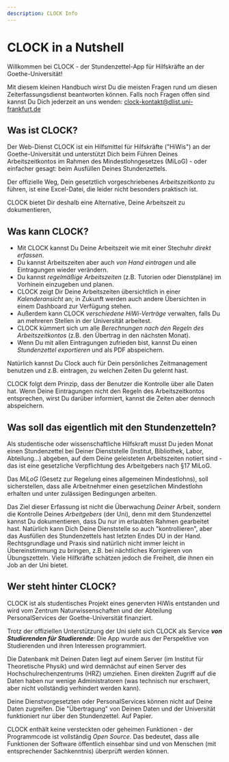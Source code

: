 ```yaml
---
description: CLOCK Info
---
```


# CLOCK in a Nutshell

Willkommen bei CLOCK - der Stundenzettel-App für Hilfskräfte an der Goethe-Universität!

Mit diesem kleinen Handbuch wirst Du die meisten Fragen rund um diesen Zeiterfassungsdienst beantworten können. Falls noch Fragen offen sind kannst Du Dich jederzeit an uns wenden: clock-kontakt@dlist.uni-frankfurt.de

## Was ist CLOCK?

Der Web-Dienst CLOCK ist ein Hilfsmittel für Hilfskräfte ("HiWis") an der Goethe-Universität und unterstützt Dich beim Führen Deines Arbeitszeitkontos im Rahmen des Mindestlohngesetzes (MiLoG) - oder einfacher gesagt: beim Ausfüllen Deines Stundenzettels.

Der offizielle Weg, Dein gesetztlich vorgeschriebenes _Arbeitszeitkonto_ zu führen, ist eine Excel-Datei, die leider nicht besonders praktisch ist.

CLOCK bietet Dir deshalb eine Alternative, Deine Arbeitszeit zu dokumentieren,  

## Was kann CLOCK?

* Mit CLOCK kannst Du Deine Arbeitszeit wie mit einer Stechuhr _direkt erfassen_.
* Du kannst Arbeitszeiten aber auch _von Hand eintragen_ und alle Eintragungen wieder verändern.
* Du kannst _regelmäßige Arbeitszeiten_ (z.B. Tutorien oder Dienstpläne) im Vorhinein einzugeben und planen.
* CLOCK zeigt Dir Deine Arbeitszeiten übersichtlich in einer _Kalenderansicht_ an; in Zukunft werden auch andere Übersichten in einem Dashboard zur Verfügung stehen.
* Außerdem kann CLOCK _verschiedene HiWi-Verträge_ verwalten, falls Du an mehreren Stellen in der Universität arbeitest.
* CLOCK kümmert sich um alle _Berechnungen nach den Regeln des Arbeitszeitkontos_ (z.B. den Übertrag in den nächsten Monat).
* Wenn Du mit allen Eintragungen zufrieden bist, kannst Du einen _Stundenzettel exportieren_ und als PDF abspeichern.

Natürlich kannst Du Clock auch für Dein persönliches Zeitmanagement benutzen und z.B. eintragen, zu welchen Zeiten Du gelernt hast.

CLOCK folgt dem Prinzip, dass der Benutzer die Kontrolle über alle Daten hat. Wenn Deine Eintragungen nicht den Regeln des Arbeitszeitkontos entsprechen, wirst Du darüber informiert, kannst die Zeiten aber dennoch abspeichern.

## Was soll das eigentlich mit den Stundenzetteln?

Als studentische oder wissenschaftliche Hilfskraft musst Du jeden Monat einen Stundenzettel bei Deiner Dienststelle (Institut, Bibliothek, Labor, Abteilung...) abgeben, auf dem Deine geleisteten Arbeitszeiten notiert sind - das ist eine gesetzliche Verpflichtung des Arbeitgebers nach §17 MiLoG.  

Das _MiLoG_ (Gesetz zur Regelung eines allgemeinen Mindestlohns), soll sicherstellen, dass alle Arbeitnehmer einen gesetzlichen Mindestlohn erhalten und unter zulässigen Bedingungen arbeiten.
                            
Das Ziel dieser Erfassung ist nicht die Überwachung _Deiner_ Arbeit, sondern die Kontrolle Deines _Arbeitgebers_ (der Uni), denn mit dem Stundenzettel kannst Du dokumentieren, dass Du nur im erlaubten Rahmen gearbeitet hast. Natürlich kann Dich Deine Dienststelle so auch "kontrollieren", aber das Ausfüllen des Stundenzettels hast letzten Endes DU in der Hand.                                                          
Rechtsgrundlage und Praxis sind natürlich nicht immer leicht in Übereinstimmung zu bringen, z.B. bei nächtliches Korrigieren von Übungszetteln. Viele Hilfkräfte schätzen jedoch die Freiheit, die ihnen ein Job an der Uni bietet. 

## Wer steht hinter CLOCK?

CLOCK ist als studentisches Projekt eines genervten HiWis entstanden und wird vom Zentrum Naturwissenschaften und der Abteilung PersonalServices der Goethe-Universität finanziert.

Trotz der offiziellen Unterstützung der Uni sieht sich CLOCK als Service **_von Studierenden für Studierende_**: Die App wurde aus der Perspektive von Studierenden und ihren Interessen programmiert.

Die Datenbank mit Deinen Daten liegt auf einem Server (im Institut für Theoretische Physik) und wird demnächst auf einen Server des Hochschulrechenzentrums (HRZ) umziehen. Einen direkten Zugriff auf die Daten haben nur wenige Administratoren (was technisch nur erschwert, aber nicht vollständig verhindert werden kann).

Deine Dienstvorgesetzten oder PersonalServices können nicht auf Deine Daten zugreifen. Die "Übertragung" von Deinen Daten und der Universität funktioniert nur über den Stundenzettel. Auf Papier.

CLOCK enthält keine versteckten oder geheimen Funktionen - der Programmcode ist vollständig _Open Source_. Das bedeutet, dass alle Funktionen der Software öffentlich einsehbar sind und von Menschen (mit entsprechender Sachkenntnis) überprüft werden können.